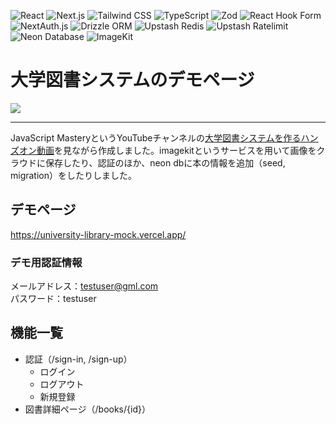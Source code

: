 ![React](https://img.shields.io/badge/React-19-61DAFB?style=for-the-badge&logo=react&logoColor=white)
![Next.js](https://img.shields.io/badge/Next.js-15-000000?style=for-the-badge&logo=nextdotjs&logoColor=white)
![Tailwind CSS](https://img.shields.io/badge/TailwindCSS-3.4-06B6D4?style=for-the-badge&logo=tailwindcss&logoColor=white)
![TypeScript](https://img.shields.io/badge/TypeScript-5-3178C6?style=for-the-badge&logo=typescript&logoColor=white)
![Zod](https://img.shields.io/badge/Zod-3.24-4B5563?style=for-the-badge)
![React Hook Form](https://img.shields.io/badge/ReactHookForm-7.54-EF4444?style=for-the-badge&logo=reacthookform&logoColor=white)
![NextAuth.js](https://img.shields.io/badge/NextAuth.js-5.0--beta-000000?style=for-the-badge)
![Drizzle ORM](https://img.shields.io/badge/Drizzle--ORM-0.40-8B5CF6?style=for-the-badge)
![Upstash Redis](https://img.shields.io/badge/Upstash_Redis-1.34-00DC82?style=for-the-badge&logo=redis&logoColor=white)
![Upstash Ratelimit](https://img.shields.io/badge/Upstash_Ratelimit-2.0-00DC82?style=for-the-badge)
![Neon Database](https://img.shields.io/badge/NeonDB-0.10-1E90FF?style=for-the-badge)
![ImageKit](https://img.shields.io/badge/ImageKit-6.0-7F1D1D?style=for-the-badge)
# 大学図書システムのデモページ
![](./ホーム画面.png)
***
JavaScript MasteryというYouTubeチャンネルの[大学図書システムを作るハンズオン動画](https://youtu.be/EZajJGOMWas?si=rauY9DAFv9N9BIAu)を見ながら作成しました。imagekitというサービスを用いて画像をクラウドに保存したり、認証のほか、neon dbに本の情報を追加（seed, migration）をしたりしました。

## デモページ

https://university-library-mock.vercel.app/

### デモ用認証情報
メールアドレス：testuser@gml.com
<br />
パスワード：testuser


## 機能一覧
- 認証（/sign-in, /sign-up）
  - ログイン
  - ログアウト
  - 新規登録
- 図書詳細ページ（/books/{id}）
